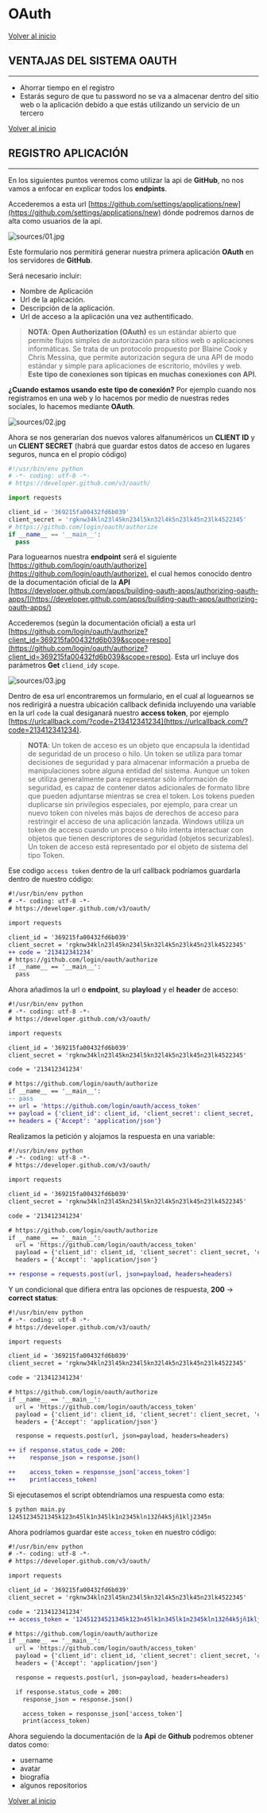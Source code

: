 # OAuth

[Volver al inicio](#-oauth)

## VENTAJAS DEL SISTEMA OAUTH

---------------------------------------------------------------------------

* Ahorrar tiempo en el registro
* Estarás seguro de que tu password no se va a almacenar dentro del sitio web o la aplicación debido a que estás utilizando un servicio de un tercero

[Volver al inicio](#-oauth)

## REGISTRO APLICACIÓN

---------------------------------------------------------------------------

En los siguientes puntos veremos como utilizar la api de **GitHub**, no nos vamos a enfocar en explicar todos los **endpints**.

Accederemos a esta url [https://github.com/settings/applications/new](https://github.com/settings/applications/new) dónde podremos darnos de alta como usuarios de la api.

![sources/01.jpg](sources/01.jpg)

Este formulario nos permitirá generar nuestra primera aplicación **OAuth** en los servidores de **GitHub**.

Será necesario incluir:

* Nombre de Aplicación
* Url de la aplicación.
* Descripción de la aplicación.
* Url de acceso a la aplicación una vez authentificado.

> **NOTA**: **Open Authorization (OAuth)** es un estándar abierto que permite flujos simples de autorización para sitios web o aplicaciones informáticas. Se trata de un protocolo propuesto por Blaine Cook y Chris Messina, que permite autorización segura de una API de modo estándar y simple para aplicaciones de escritorio, móviles y web. **Este tipo de conexiones son típicas en muchas conexiones con API.**

**¿Cuando estamos usando este tipo de conexión?** Por ejemplo cuando nos registramos en una web y lo hacemos por medio de nuestras redes sociales, lo hacemos mediante **OAuth**.

![sources/02.jpg](sources/02.jpg)

Ahora se nos generarían dos nuevos valores alfanuméricos un **CLIENT ID** y un **CLIENT SECRET** (habrá que guardar estos datos de acceso en lugares seguros, nunca en el propio código)

```python
#!/usr/bin/env python
# -*- coding: utf-8 -*-
# https://developer.github.com/v3/oauth/

import requests

client_id = '369215fa00432fd6b039'
client_secret = 'rgknw34kln23l45kn234l5kn32l4k5n23lk45n23lk4522345'
# https://github.com/login/oauth/authorize
if __name__ == '__main__':
  pass
```

Para loguearnos nuestra **endpoint** será el siguiente [https://github.com/login/oauth/authorize](https://github.com/login/oauth/authorize), el cual hemos conocido dentro de la documentación oficial de la **API** [https://developer.github.com/apps/building-oauth-apps/authorizing-oauth-apps/](https://developer.github.com/apps/building-oauth-apps/authorizing-oauth-apps/)

Accederemos (según la documentación oficial) a esta url [https://github.com/login/oauth/authorize?client_id=369215fa00432fd6b039&scope=respo](https://github.com/login/oauth/authorize?client_id=369215fa00432fd6b039&scope=respo). Esta url incluye dos parámetros **Get** `cliend_id`y `scope`.

![sources/03.jpg](sources/03.jpg)

Dentro de esa url encontraremos un formulario, en el cual al loguearnos se nos redirigirá a nuestra ubicación callback definida incluyendo una variable en la url `code` la cual desiganará nuestro **access token**, por ejemplo [https://urlcallback.com/?code=213412341234](https://urlcallback.com/?code=213412341234).

> **NOTA**: Un token de acceso es un objeto que encapsula la identidad de seguridad de un proceso o hilo. Un token se utiliza para tomar decisiones de seguridad y para almacenar información a prueba de manipulaciones sobre alguna entidad del sistema. Aunque un token se utiliza generalmente para representar sólo información de seguridad, es capaz de contener datos adicionales de formato libre que pueden adjuntarse mientras se crea el token. Los tokens pueden duplicarse sin privilegios especiales, por ejemplo, para crear un nuevo token con niveles más bajos de derechos de acceso para restringir el acceso de una aplicación lanzada. Windows utiliza un token de acceso cuando un proceso o hilo intenta interactuar con objetos que tienen descriptores de seguridad (objetos securizables). Un token de acceso está representado por el objeto de sistema del tipo Token.

Ese codigo `access token` dentro de la url callback podríamos guardarla dentro de nuestro código:

```diff
#!/usr/bin/env python
# -*- coding: utf-8 -*-
# https://developer.github.com/v3/oauth/

import requests

client_id = '369215fa00432fd6b039'
client_secret = 'rgknw34kln23l45kn234l5kn32l4k5n23lk45n23lk4522345'
++ code = '213412341234'
# https://github.com/login/oauth/authorize
if __name__ == '__main__':
  pass
```

Ahora añadimos la url o **endpoint**, su **playload** y el **header** de acceso:

```diff
#!/usr/bin/env python
# -*- coding: utf-8 -*-
# https://developer.github.com/v3/oauth/

import requests

client_id = '369215fa00432fd6b039'
client_secret = 'rgknw34kln23l45kn234l5kn32l4k5n23lk45n23lk4522345'

code = '213412341234'

# https://github.com/login/oauth/authorize
if __name__ == '__main__':
-- pass
++ url = 'https://github.com/login/oauth/access_token'
++ payload = {'client_id': client_id, 'client_secret': client_secret, 'code': code}
++ headers = {'Accept': 'application/json'}
```

Realizamos la petición y alojamos la respuesta en una variable:

```diff
#!/usr/bin/env python
# -*- coding: utf-8 -*-
# https://developer.github.com/v3/oauth/

import requests

client_id = '369215fa00432fd6b039'
client_secret = 'rgknw34kln23l45kn234l5kn32l4k5n23lk45n23lk4522345'

code = '213412341234'

# https://github.com/login/oauth/authorize
if __name__ == '__main__':
  url = 'https://github.com/login/oauth/access_token'
  payload = {'client_id': client_id, 'client_secret': client_secret, 'code': code}
  headers = {'Accept': 'application/json'}

++ response = requests.post(url, json=payload, headers=headers)
```

Y un condicional que difiera entra las opciones de respuesta, **200** -> **correct status**:

```diff
#!/usr/bin/env python
# -*- coding: utf-8 -*-
# https://developer.github.com/v3/oauth/

import requests

client_id = '369215fa00432fd6b039'
client_secret = 'rgknw34kln23l45kn234l5kn32l4k5n23lk45n23lk4522345'

code = '213412341234'

# https://github.com/login/oauth/authorize
if __name__ == '__main__':
  url = 'https://github.com/login/oauth/access_token'
  payload = {'client_id': client_id, 'client_secret': client_secret, 'code': code}
  headers = {'Accept': 'application/json'}

  response = requests.post(url, json=payload, headers=headers)

++ if response.status_code = 200:
++    response_json = response.json()

++    access_token = responsse_json['access_token']
++    print(access_token)
```

Si ejecutasemos el script obtendríamos una respuesta como esta:

```bash
$ python main.py
12451234521345k123n45lk1n345lk1n2345kln132ñ4k5jñ1klj2345n
```

Ahora podríamos guardar este `access_token` en nuestro código:

```diff
#!/usr/bin/env python
# -*- coding: utf-8 -*-
# https://developer.github.com/v3/oauth/

import requests

client_id = '369215fa00432fd6b039'
client_secret = 'rgknw34kln23l45kn234l5kn32l4k5n23lk45n23lk4522345'

code = '213412341234'
++ access_token = '12451234521345k123n45lk1n345lk1n2345kln132ñ4k5jñ1klj2345n'

# https://github.com/login/oauth/authorize
if __name__ == '__main__':
  url = 'https://github.com/login/oauth/access_token'
  payload = {'client_id': client_id, 'client_secret': client_secret, 'code': code}
  headers = {'Accept': 'application/json'}

  response = requests.post(url, json=payload, headers=headers)

  if response.status_code = 200:
    response_json = response.json()

    access_token = responsse_json['access_token']
    print(access_token)
```

Ahora seguiendo la documentación de la **Api** de **Github** podremos obtener datos como:

* username
* avatar
* biografía
* algunos repositorios

[Volver al inicio](#-oauth)